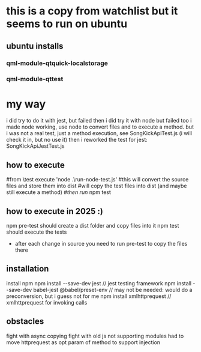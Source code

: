 # this is a copy from watchlist but it seems to run on ubuntu

## ubuntu installs
### qml-module-qtquick-localstorage
### qml-module-qttest

# my way
i did try to do it with jest, but failed
then i did try it with node but failed too
i made node working, use node to convert files and to execute a method.
but i was not a real test, just a method execution, see SongKickApiTest.js
(i will check it in, but no use it)
then i reworked the test for jest: SongKickApiJestTest.js

## how to execute
#from \test execute 'node .\run-node-test.js'
#this will convert the source files and store them into dist
#will copy the test files into dist (and maybe still execute a method)
#*then run* npm test

## how to execute in 2025 :)
npm pre-test   should create a dist folder and copy files into it
npm test       should execute the tests
- after each change in source you need to run pre-test to copy the files there


## installation
install npm
npm install --save-dev jest // jest testing framework
npm install --save-dev babel-jest @babel/preset-env // may not be needed: would do a preconversion, but i guess not for me
npm install xmlhttprequest  // xmlhttprequest for invoking calls

## obstacles
fight with async copying
fight with old js not supporting modules
had to move httprequest as opt param of method to support injection

